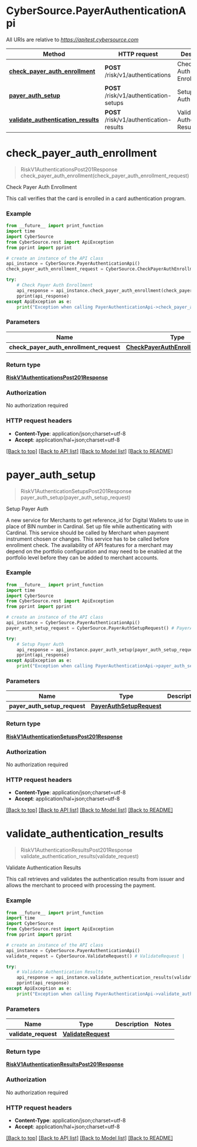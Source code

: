 # CyberSource.PayerAuthenticationApi

All URIs are relative to *https://apitest.cybersource.com*

Method | HTTP request | Description
------------- | ------------- | -------------
[**check_payer_auth_enrollment**](PayerAuthenticationApi.md#check_payer_auth_enrollment) | **POST** /risk/v1/authentications | Check Payer Auth Enrollment
[**payer_auth_setup**](PayerAuthenticationApi.md#payer_auth_setup) | **POST** /risk/v1/authentication-setups | Setup Payer Auth
[**validate_authentication_results**](PayerAuthenticationApi.md#validate_authentication_results) | **POST** /risk/v1/authentication-results | Validate Authentication Results


# **check_payer_auth_enrollment**
> RiskV1AuthenticationsPost201Response check_payer_auth_enrollment(check_payer_auth_enrollment_request)

Check Payer Auth Enrollment

This call verifies that the card is enrolled in a card authentication program.

### Example 
```python
from __future__ import print_function
import time
import CyberSource
from CyberSource.rest import ApiException
from pprint import pprint

# create an instance of the API class
api_instance = CyberSource.PayerAuthenticationApi()
check_payer_auth_enrollment_request = CyberSource.CheckPayerAuthEnrollmentRequest() # CheckPayerAuthEnrollmentRequest | 

try: 
    # Check Payer Auth Enrollment
    api_response = api_instance.check_payer_auth_enrollment(check_payer_auth_enrollment_request)
    pprint(api_response)
except ApiException as e:
    print("Exception when calling PayerAuthenticationApi->check_payer_auth_enrollment: %s\n" % e)
```

### Parameters

Name | Type | Description  | Notes
------------- | ------------- | ------------- | -------------
 **check_payer_auth_enrollment_request** | [**CheckPayerAuthEnrollmentRequest**](CheckPayerAuthEnrollmentRequest.md)|  | 

### Return type

[**RiskV1AuthenticationsPost201Response**](RiskV1AuthenticationsPost201Response.md)

### Authorization

No authorization required

### HTTP request headers

 - **Content-Type**: application/json;charset=utf-8
 - **Accept**: application/hal+json;charset=utf-8

[[Back to top]](#) [[Back to API list]](../README.md#documentation-for-api-endpoints) [[Back to Model list]](../README.md#documentation-for-models) [[Back to README]](../README.md)

# **payer_auth_setup**
> RiskV1AuthenticationSetupsPost201Response payer_auth_setup(payer_auth_setup_request)

Setup Payer Auth

A new service for Merchants to get reference_id for Digital Wallets to use in place of BIN number in Cardinal. Set up file while authenticating with Cardinal. This service should be called by Merchant when payment instrument chosen or changes. This service has to be called before enrollment check. The availability of API features for a merchant may depend on the portfolio configuration and may need to be enabled at the portfolio level before they can be added to merchant accounts.

### Example 
```python
from __future__ import print_function
import time
import CyberSource
from CyberSource.rest import ApiException
from pprint import pprint

# create an instance of the API class
api_instance = CyberSource.PayerAuthenticationApi()
payer_auth_setup_request = CyberSource.PayerAuthSetupRequest() # PayerAuthSetupRequest | 

try: 
    # Setup Payer Auth
    api_response = api_instance.payer_auth_setup(payer_auth_setup_request)
    pprint(api_response)
except ApiException as e:
    print("Exception when calling PayerAuthenticationApi->payer_auth_setup: %s\n" % e)
```

### Parameters

Name | Type | Description  | Notes
------------- | ------------- | ------------- | -------------
 **payer_auth_setup_request** | [**PayerAuthSetupRequest**](PayerAuthSetupRequest.md)|  | 

### Return type

[**RiskV1AuthenticationSetupsPost201Response**](RiskV1AuthenticationSetupsPost201Response.md)

### Authorization

No authorization required

### HTTP request headers

 - **Content-Type**: application/json;charset=utf-8
 - **Accept**: application/hal+json;charset=utf-8

[[Back to top]](#) [[Back to API list]](../README.md#documentation-for-api-endpoints) [[Back to Model list]](../README.md#documentation-for-models) [[Back to README]](../README.md)

# **validate_authentication_results**
> RiskV1AuthenticationResultsPost201Response validate_authentication_results(validate_request)

Validate Authentication Results

This call retrieves and validates the authentication results from issuer and allows the merchant to proceed with processing the payment. 

### Example 
```python
from __future__ import print_function
import time
import CyberSource
from CyberSource.rest import ApiException
from pprint import pprint

# create an instance of the API class
api_instance = CyberSource.PayerAuthenticationApi()
validate_request = CyberSource.ValidateRequest() # ValidateRequest | 

try: 
    # Validate Authentication Results
    api_response = api_instance.validate_authentication_results(validate_request)
    pprint(api_response)
except ApiException as e:
    print("Exception when calling PayerAuthenticationApi->validate_authentication_results: %s\n" % e)
```

### Parameters

Name | Type | Description  | Notes
------------- | ------------- | ------------- | -------------
 **validate_request** | [**ValidateRequest**](ValidateRequest.md)|  | 

### Return type

[**RiskV1AuthenticationResultsPost201Response**](RiskV1AuthenticationResultsPost201Response.md)

### Authorization

No authorization required

### HTTP request headers

 - **Content-Type**: application/json;charset=utf-8
 - **Accept**: application/hal+json;charset=utf-8

[[Back to top]](#) [[Back to API list]](../README.md#documentation-for-api-endpoints) [[Back to Model list]](../README.md#documentation-for-models) [[Back to README]](../README.md)

